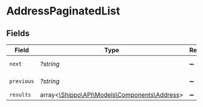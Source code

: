 # AddressPaginatedList


## Fields

| Field                                                                              | Type                                                                               | Required                                                                           | Description                                                                        | Example                                                                            |
| ---------------------------------------------------------------------------------- | ---------------------------------------------------------------------------------- | ---------------------------------------------------------------------------------- | ---------------------------------------------------------------------------------- | ---------------------------------------------------------------------------------- |
| `next`                                                                             | *?string*                                                                          | :heavy_minus_sign:                                                                 | N/A                                                                                | baseurl?page=3&results=10                                                          |
| `previous`                                                                         | *?string*                                                                          | :heavy_minus_sign:                                                                 | N/A                                                                                | baseurl?page=1&results=10                                                          |
| `results`                                                                          | array<[\Shippo\API\Models\Components\Address](../../Models/Components/Address.md)> | :heavy_minus_sign:                                                                 | N/A                                                                                |                                                                                    |